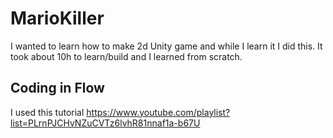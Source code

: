 # MarioKiller
 I wanted to learn how to make 2d Unity game and while I learn it I did this. It took about 10h to learn/build and I learned from scratch.

## Coding in Flow

 I used this tutorial https://www.youtube.com/playlist?list=PLrnPJCHvNZuCVTz6lvhR81nnaf1a-b67U
